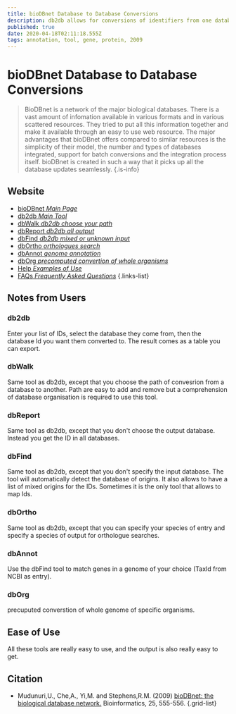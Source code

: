 ```yaml
---
title: bioDBnet Database to Database Conversions
description: db2db allows for conversions of identifiers from one database to other database identifiers or annotations.
published: true
date: 2020-04-18T02:11:18.555Z
tags: annotation, tool, gene, protein, 2009
---
```


# bioDBnet Database to Database Conversions

> BioDBnet is a network of the major biological databases. There is a vast amount of infomation available in various formats and in various scattered resources. They tried to put all this information together and make it available through an easy to use web resource. The major advantages that bioDBnet offers compared to similar resources is the simplicity of their model, the number and types of databases integrated, support for batch conversions and the integration process itself. bioDBnet is created in such a way that it picks up all the database updates seamlessly.
{.is-info}

## Website

- [bioDBnet *Main Page*](https://biodbnet-abcc.ncifcrf.gov/)
- [db2db *Main Tool*](https://biodbnet-abcc.ncifcrf.gov/db/db2db.php)
- [dbWalk *db2db choose your path*](https://biodbnet-abcc.ncifcrf.gov/db/dbWalk.php)
- [dbReport *db2db all output*](https://biodbnet-abcc.ncifcrf.gov/db/dbReport.php)
- [dbFind *db2db mixed or unknown input*](https://biodbnet-abcc.ncifcrf.gov/db/dbFind.php)
- [dbOrtho *orthologues search*](https://biodbnet-abcc.ncifcrf.gov/db/dbOrtho.php)
- [dbAnnot *genome annotation*](https://biodbnet-abcc.ncifcrf.gov/db/dbAnnot.php)
- [dbOrg *precomputed convertion of whole organisms*](https://biodbnet-abcc.ncifcrf.gov/db/dbOrg.php)
- [Help *Examples of Use*](https://biodbnet-abcc.ncifcrf.gov/dbInfo/examples.php)
- [FAQs *Frequently Asked Questions*](https://biodbnet-abcc.ncifcrf.gov/dbInfo/faq.php)
{.links-list}

## Notes from Users 
### db2db
Enter your list of IDs, select the database they come from, then the database Id you want them converted to. The result comes as a table you can export.
### dbWalk
Same tool as db2db, except that you choose the path of convesrion from a database to another. Path are easy to add and remove but a comprehension of database organisation is required to use this tool.
### dbReport
Same tool as db2db, except that you don't choose the output database. Instead you get the ID in all databases.
### dbFind
Same tool as db2db, except that you don't specify the input database. The tool will automatically detect the database of origins. It also allows to have a list of mixed origins for the IDs. Sometimes it is the only tool that allows to map Ids.
### dbOrtho
Same tool as db2db, except that you can specify your species of entry and specify a species of output for orthologue searches.
### dbAnnot
Use the dbFind tool to match genes in a genome of your choice (TaxId from NCBI as entry).
### dbOrg
precuputed converstion of whole genome of specific organisms.
## Ease of Use
All these tools are really easy to use, and the output is also really easy to get.
## Citation

- Mudunuri,U., Che,A., Yi,M. and Stephens,R.M. (2009) [bioDBnet: the biological database network.](http://bioinformatics.oxfordjournals.org/content/25/4/555.full.pdf+html) Bioinformatics, 25, 555-556.
{.grid-list}